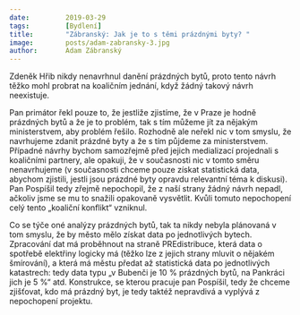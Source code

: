 ```yaml
---
date:         2019-03-29
tags:         [Bydlení]
title:        "Zábranský: Jak je to s těmi prázdnými byty? "
image: 	      posts/adam-zabransky-3.jpg
author:       Adam Zábranský
---
```


Zdeněk Hřib nikdy nenavrhnul danění prázdných bytů, proto tento návrh těžko mohl probrat na koaličním jednání, když žádný takový návrh neexistuje.

Pan primátor řekl pouze to, že jestliže zjistíme, že v Praze je hodně prázdných bytů a že je to problém, tak s tím můžeme jít za nějakým ministerstvem, aby problém řešilo. Rozhodně ale neřekl nic v tom smyslu, že navrhujeme zdanit prázdné byty a že s tím půjdeme za ministerstvem. Případné návrhy bychom samozřejmě před jejich medializací projednali s koaličními partnery, ale opakuji, že v současnosti nic v tomto směru nenavrhujeme (v současnosti chceme pouze získat statistická data, abychom zjistili, jestli jsou prázdné byty opravdu relevantní téma k diskusi). Pan Pospíšil tedy zřejmě nepochopil, že z naší strany žádný návrh nepadl, ačkoliv jsme se mu to snažili opakovaně vysvětlit. Kvůli tomuto nepochopení celý tento „koaliční konflikt“ vzniknul.

Co se týče oné analýzy prázdných bytů, tak ta nikdy nebyla plánovaná v tom smyslu, že by město mělo získat data po jednotlivých bytech. Zpracování dat má proběhnout na straně PREdistribuce, která data o spotřebě elektřiny logicky má (těžko lze z jejich strany mluvit o nějakém šmírování), a která má městu předat až statistická data po jednotlivých katastrech: tedy data typu „v Bubenči je 10 % prázdných bytů, na Pankráci jich je 5 %“ atd. Konstrukce, se kterou pracuje pan Pospíšil, tedy že chceme zjišťovat, kdo má prázdný byt, je tedy taktéž nepravdivá a vyplývá z nepochopení projektu.
